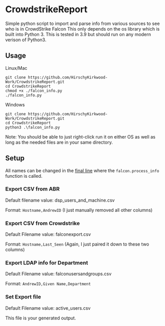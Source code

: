 # CrowdstrikeReport
Simple python script to import and parse info from various sources to see who is in CrowdStrike Falcon
This only depends on the os library which is built into Python 3. This is tested in 3.9 but should run on any modern verison of Python3.
## Usage
Linux/Mac
```
git clone https://github.com/HirschyKirkwood-Work/CrowdstrikeReport.git
cd CrowdstrikeReport
chmod +x ./falcon_info.py
./falcon_info.py
```
Windows
```
git clone https://github.com/HirschyKirkwood-Work/CrowdstrikeReport.git
cd CrowdstrikeReport
python3 .\falcon_info.py
```
Note: You should be able to just right-click run it on either OS as well as long as the needed files are in your same directory.
## Setup
All names can be changed in the [final line](./falcon_info.py) where the `falcon.process_info` function is called.
### Export CSV from ABR
Default filename value: dsp_users_and_machine.csv

Format: `Hostname,AndrewID` (I just manually removed all other columns)

### Export CSV from Crowdstrike

Default Filename value: falconexport.csv

Format: `Hostname,Last_Seen` (Again, I just paired it down to these two columns)

### Export LDAP info for Department

Default Filename value: falconusersandgroups.csv

Format: `AndrewID,Given Name,Department`

### Set Export file

Default Filename value: active_users.csv

This file is your generated output.
